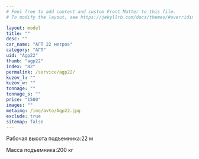 ```yaml
---
# Feel free to add content and custom Front Matter to this file.
# To modify the layout, see https://jekyllrb.com/docs/themes/#overriding-theme-defaults

layout: model
title: ""
desc: ""
car_name: "АГП 22 метров"
category: "АГП"
uid: "Agp22"
thumb: "agp22"
index: "82"
permalink: /service/agp22/
kuzov_l: ""
kuzov_w: ""
tonnage: ""
tonnage_s: ""
price: "1500"
images: ""
metaimg: /img/avto/Agp22.jpg
exclude: true
sitemap: false
---
```


<span>Рабочая высота подъемника:</span><span>22 м  </span>

<span>Масса подъемника:</span><span>200 кг</span>
